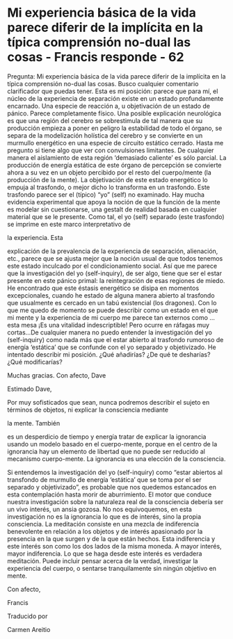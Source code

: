 # Mi experiencia básica de la vida parece diferir de la implícita en la típica comprensión no-dual las cosas - Francis responde - 62

Pregunta: Mi experiencia básica de la vida parece diferir de la implícita en la típica comprensión no-dual las cosas. Busco cualquier comentario clarificador que puedas tener. Esta es mi posición: parece que para mí, el núcleo de la experiencia de separación existe en un estado profundamente encarnado. Una especie de reacción a, u objetivación de un estado de pánico. Parece completamente físico. Una posible explicación neurológica es que una región del cerebro se sobrestimula de tal manera que su producción empieza a poner en peligro la estabilidad de todo el órgano, se separa de la modelización holística del cerebro y se convierte en un murmullo energético en una especie de circuito estático cerrado. Hasta me pregunto si tiene algo que ver con convulsiones limitantes. De cualquier manera el aislamiento de esta región ‘demasiado caliente’ es sólo parcial. La producción de energía estática de este órgano de percepción se convierte ahora a su vez en un objeto percibido por el resto del cuerpo/mente (la producción de la mente). La objetivación de este estado energético lo empuja al trasfondo, o mejor dicho lo transforma en un trasfondo. Este trasfondo parece ser el (típico) “yo” (self) no examinado. Hay mucha evidencia experimental que apoya la noción de que la función de la mente es modelar sin cuestionarse, una gestalt de realidad basada en cualquier material que se le presente. Como tal, el yo (self) separado (este trasfondo) se imprime en este marco interpretativo de 

la experiencia. Esta

explicación de la prevalencia de la experiencia de separación, alienación, etc., parece que se ajusta mejor que la noción usual de que todos tenemos este estado inculcado por el condicionamiento social. Así que me parece que la investigación del yo (self-inquiry), de ser algo, tiene que ser el estar presente en este pánico primal: la reintegración de esas regiones de miedo. He encontrado que este éstasis energético se disipa en momentos excepcionales, cuando he estado de alguna manera abierto al trasfondo que usualmente es cercado en un tabú existencial (los dragones). Con lo que me quedo de momento se puede describir como un estado en el que mi mente y la experiencia de mi cuerpo me parece tan externos como …esta mesa ¡Es una vitalidad indescriptible! Pero ocurre en ráfagas muy cortas…De cualquier manera no puedo entender la investigación del yo (self-inquiry) como nada más que el estar abierto al trasfondo rumoroso de energía ‘estática’ que se confunde con el yo separado y objetivizado. He intentado describir mi posición. ¿Qué añadirías? ¿De qué te desharías? ¿Qué modificarías? 

Muchas gracias. Con afecto, Dave

Estimado Dave,

Por muy sofisticados que sean, nunca podremos describir el sujeto en términos de objetos, ni explicar la consciencia mediante 

la mente. También

es un desperdicio de tiempo y energía tratar de explicar la ignorancia usando un modelo basado en el cuerpo-mente, porque en el centro de la ignorancia hay un elemento de libertad que no puede ser reducido al mecanismo cuerpo-mente. La ignorancia es una elección de la consciencia.

Si entendemos la investigación del yo (self-inquiry) como “estar abiertos al transfondo de murmullo de energía ‘estática’ que se toma por el ser separado y objetivizado”, es probable que nos quedemos estancados en esta contemplación hasta morir de aburrimiento. El motor que conduce nuestra investigación sobre la naturaleza real de la consciencia debería ser un vivo interés, un ansia gozosa. No nos equivoquemos, en esta investigación no es la ignorancia lo que es de interés, sino la propia consciencia. La meditación consiste en una mezcla de indiferencia benevolente en relación a los objetos y de interés apasionado por la presencia en la que surgen y de la que están hechos. Esta indiferencia y este interés son como los dos lados de la misma moneda. A mayor interés, mayor indiferencia. Lo que se haga desde este interés es verdadera meditación. Puede incluir pensar acerca de la verdad, investigar la experiencia del cuerpo, o sentarse tranquilamente sin ningún objetivo en mente.

Con afecto,

Francis 

Traducido por 

Carmen Areitio

